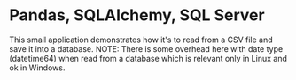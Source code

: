 # Pandas, SQLAlchemy, SQL Server

This small application demonstrates how it's to read from a CSV file and save it into a database.
NOTE:
There is some overhead here with date type (datetime64) when read
from a database which is relevant only in Linux and ok in Windows.